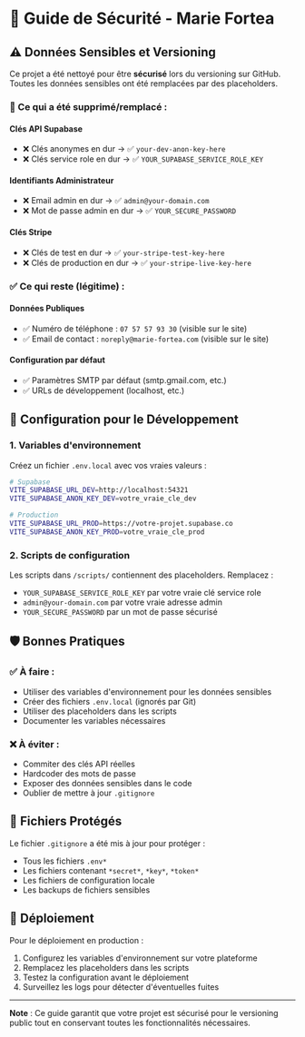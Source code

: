 # 🔐 Guide de Sécurité - Marie Fortea

## ⚠️ Données Sensibles et Versioning

Ce projet a été nettoyé pour être **sécurisé** lors du versioning sur GitHub. Toutes les données sensibles ont été remplacées par des placeholders.

### 🚫 Ce qui a été supprimé/remplacé :

#### **Clés API Supabase**
- ❌ Clés anonymes en dur → ✅ `your-dev-anon-key-here`
- ❌ Clés service role en dur → ✅ `YOUR_SUPABASE_SERVICE_ROLE_KEY`

#### **Identifiants Administrateur**
- ❌ Email admin en dur → ✅ `admin@your-domain.com`
- ❌ Mot de passe admin en dur → ✅ `YOUR_SECURE_PASSWORD`

#### **Clés Stripe**
- ❌ Clés de test en dur → ✅ `your-stripe-test-key-here`
- ❌ Clés de production en dur → ✅ `your-stripe-live-key-here`

### ✅ Ce qui reste (légitime) :

#### **Données Publiques**
- ✅ Numéro de téléphone : `07 57 57 93 30` (visible sur le site)
- ✅ Email de contact : `noreply@marie-fortea.com` (visible sur le site)

#### **Configuration par défaut**
- ✅ Paramètres SMTP par défaut (smtp.gmail.com, etc.)
- ✅ URLs de développement (localhost, etc.)

## 🔧 Configuration pour le Développement

### 1. Variables d'environnement
Créez un fichier `.env.local` avec vos vraies valeurs :

```bash
# Supabase
VITE_SUPABASE_URL_DEV=http://localhost:54321
VITE_SUPABASE_ANON_KEY_DEV=votre_vraie_cle_dev

# Production
VITE_SUPABASE_URL_PROD=https://votre-projet.supabase.co
VITE_SUPABASE_ANON_KEY_PROD=votre_vraie_cle_prod
```

### 2. Scripts de configuration
Les scripts dans `/scripts/` contiennent des placeholders. Remplacez :
- `YOUR_SUPABASE_SERVICE_ROLE_KEY` par votre vraie clé service role
- `admin@your-domain.com` par votre vraie adresse admin
- `YOUR_SECURE_PASSWORD` par un mot de passe sécurisé

## 🛡️ Bonnes Pratiques

### ✅ À faire :
- Utiliser des variables d'environnement pour les données sensibles
- Créer des fichiers `.env.local` (ignorés par Git)
- Utiliser des placeholders dans les scripts
- Documenter les variables nécessaires

### ❌ À éviter :
- Commiter des clés API réelles
- Hardcoder des mots de passe
- Exposer des données sensibles dans le code
- Oublier de mettre à jour `.gitignore`

## 📁 Fichiers Protégés

Le fichier `.gitignore` a été mis à jour pour protéger :
- Tous les fichiers `.env*`
- Les fichiers contenant `*secret*`, `*key*`, `*token*`
- Les fichiers de configuration locale
- Les backups de fichiers sensibles

## 🚀 Déploiement

Pour le déploiement en production :
1. Configurez les variables d'environnement sur votre plateforme
2. Remplacez les placeholders dans les scripts
3. Testez la configuration avant le déploiement
4. Surveillez les logs pour détecter d'éventuelles fuites

---

**Note** : Ce guide garantit que votre projet est sécurisé pour le versioning public tout en conservant toutes les fonctionnalités nécessaires.
